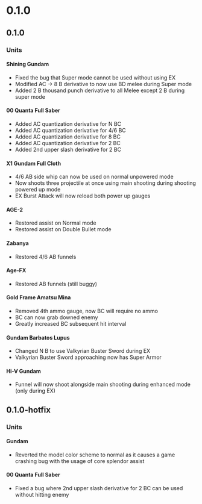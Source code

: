 ﻿# 0.1.0

## 0.1.0

### Units

#### Shining Gundam
- Fixed the bug that Super mode cannot be used without using EX
- Modified AC -> 8 B derivative to now use BD melee during Super mode
- Added 2 B thousand punch derivative to all Melee except 2 B during super mode

#### 00 Quanta Full Saber
- Added AC quantization derivative for N BC
- Added AC quantization derivative for 4/6 BC
- Added AC quantization derivative for 8 BC
- Added AC quantization derivative for 2 BC
- Added 2nd upper slash derivative for 2 BC

#### X1 Gundam Full Cloth
- 4/6 AB side whip can now be used on normal unpowered mode
- Now shoots three projectile at once using main shooting during shooting powered up mode
- EX Burst Attack will now reload both power up gauges

#### AGE-2
- Restored assist on Normal mode
- Restored assist on Double Bullet mode

#### Zabanya
- Restored 4/6 AB funnels

#### Age-FX
- Restored AB funnels (still buggy)

#### Gold Frame Amatsu Mina
- Removed 4th ammo gauge, now BC will require no ammo
- BC can now grab downed enemy
- Greatly increased BC subsequent hit interval

#### Gundam Barbatos Lupus
- Changed N B to use Valkyrian Buster Sword during EX
- Valkyrian Buster Sword approaching now has Super Armor

#### Hi-V Gundam
- Funnel will now shoot alongside main shooting during enhanced mode (only during EX)

## 0.1.0-hotfix

### Units
#### Gundam
- Reverted the model color scheme to normal as it causes a game crashing bug with the usage of core splendor assist

#### 00 Quanta Full Saber
- Fixed a bug where 2nd upper slash derivative for 2 BC can be used without hitting enemy
